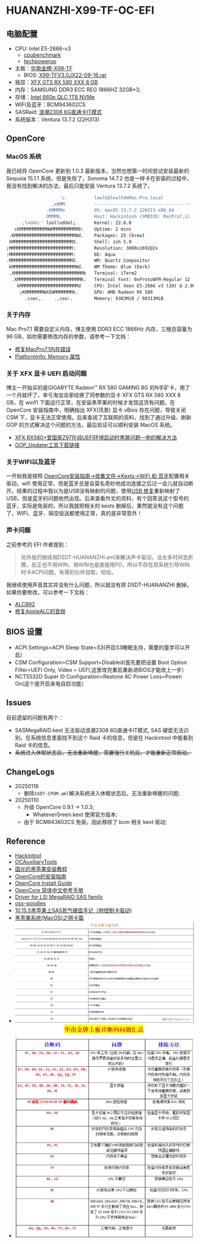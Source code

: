 # HUANANZHI-X99-TF-OC-EFI

## 电脑配置

+ CPU: Intel E5-2666-v3
  + [cpubenchmark](https://www.cpubenchmark.net/cpu.php?cpu=Intel+Xeon+E5-2666+v3+%40+2.90GHz&id=2471)
  + [techpowerup](https://www.techpowerup.com/cpu-specs/xeon-e5-2666-v3.c2876)
+ 主板：[华南金牌-X99-TF](http://www.huananzhi.com/more.php?lm=10&id=306)
  + BIOS: [X99-TFV3.0JX22-09-16.rar](http://www.huananzhi.com/attach/Drive/X99-TFDrive/X99-TFV3.0JX22-09-16.rar)
+ 独显：[XFX GTS RX 580 XXX 8 GB](https://www.techpowerup.com/gpu-specs/xfx-gts-rx-580-xxx-8-gb.b4480)
+ 内存：SAMSUNG DDR3 ECC REG 1866HZ 32GB*3;
+ 存储：[Intel 660p QLC 1TB NVMe](https://www.techpowerup.com/ssd-specs/intel-660p-1-tb.d436)
+ WIFI及蓝牙：BCM943602CS
+ SASRaid: [浪潮2308 6G直通卡IT模式](https://item.taobao.com/item.htm?_u=n8646pve6e7&id=772642815737&pisk=gJ971SqXLep4opUDq4nVl1-I1YWQdeMZpkspjHezvTBROJKy5MyFTbjQdZttqalnZeOXJEfPyw5FdMTNo3yEq3oIdHKOy9RPzML2REVyzp7euvtM5_yyvprkiF-TULllLJ6lK93Z7Akaq3Xhp70uXD4uMMs-LuedJTXY7aZr6AkwqnZP2c-xQLkC4nsg9JLdwseAbZIRJJI-csINv9eR98FYkZjdp9IdySIAxM4L28LLkrICbJILp_eYkMIGpgLdy-nfxHqLOGF5x3iVYBzivJzC5ZwLpKsx-w-Sg8S6EgZG53_jWN9VVFb92ZwLpaSQiVxpJ2wFBCYXd1BEd-XyfIBAVIiLMaC6wCBJdVaJD1Ow6s9nI8x5saBfmpu0ewOv9L5lKz35cLt6dBsrbR764NPQc12CcNojcWVnrLTiBTLV-t5RmgmrcmaAt_IccimjcWchwijo5mibPvf..&skuId=5391221020198&spm=a1z09.2.0.0.661b2e8dAESMVA)
+ 系统版本：Ventura 13.7.2 (22H313)

## OpenCore

### MacOS 系统

我已经将 OpenCore 更新到 1.0.3 最新版本，当然也想第一时间尝试安装最新的 Sequoia 15.1.1 系统，但是失败了，Sonoma 14.7.2 也是一样卡在安装的过程中，我没有找到解决的办法，最后只能安装 Ventura 13.7.2 系统了。

```bash
                    'c.          lewlh@lewlhdeMac-Pro.local
                 ,xNMM.          ------------------------------------
               .OMMMMo           OS: macOS 13.7.2 22H313 x86_64
               OMMM0,            Host: Hackintosh (SMBIOS: MacPro7,1)
     .;loddo:' loolloddol;.      Kernel: 22.6.0
   cKMMMMMMMMMMNWMMMMMMMMMM0:    Uptime: 2 mins
 .KMMMMMMMMMMMMMMMMMMMMMMMWd.    Packages: 25 (brew)
 XMMMMMMMMMMMMMMMMMMMMMMMX.      Shell: zsh 5.9
;MMMMMMMMMMMMMMMMMMMMMMMM:       Resolution: 3008x1692@2x
:MMMMMMMMMMMMMMMMMMMMMMMM:       DE: Aqua
.MMMMMMMMMMMMMMMMMMMMMMMMX.      WM: Quartz Compositor
 kMMMMMMMMMMMMMMMMMMMMMMMMWd.    WM Theme: Blue (Dark)
 .XMMMMMMMMMMMMMMMMMMMMMMMMMMk   Terminal: iTerm2
  .XMMMMMMMMMMMMMMMMMMMMMMMMK.   Terminal Font: 0xProtoNFM-Regular 12
    kMMMMMMMMMMMMMMMMMMMMMMd     CPU: Intel Xeon E5-2666 v3 (20) @ 2.90GHz
     ;KMMMMMMMWXXWMMMMMMMk.      GPU: AMD Radeon RX 580
       .cooc,.    .,coo:.        Memory: 9383MiB / 98313MiB

```

### 关于内存

Mac Pro7,1 需要自定义内存，博主使用 DDR3 ECC 1866Hz 内存，三根总容量为 96 GB，如你需要修改内存的参数，请参考一下文档：

+ [修复MacPro7,1内存错误](https://sumingyd.github.io/OpenCore-Post-Install/universal/memory.html)
+ [PlatformInfo: Memory 属性](https://oc.skk.moe/10-platform-info.html#10-4-Memory-%E5%B1%9E%E6%80%A7)

### 关于 XFX 显卡 UEFI 启动问题

博主一开始买的是GIGABYTE Radeon™ RX 580 GAMING 8G 的N手矿卡，用了一个月就坏了，幸亏淘宝店家给换了同参数的显卡 XFX GTS RX 580 XXX 8 GB，在 win11 下面运行正常，在安装黑苹果的时候才发现这货有问题。在 OpenCore 安装指南中，明确指出 XFX(讯景) 显卡 vBios 存在问题，导致关闭 CSM 下，显卡无法正常使用。后来查阅了互联网的资料，找到了通过升级、刷新 GOP 的方式解决这个问题的方法，最后验证可以顺利安装 MacOS 系统。

+ [XFX RX580+爱国家Z97在纯UEFI环境启动时黑屏问题一例的解决方法](https://www.bilibili.com/opus/769990819214000227)
+ [GOP_Updater工具下载链接](https://e1.pcloud.link/publink/show?code=kZUzB8ZLrwnBMPHdzh9ibVNRd8uU01GcX77#returl=https%3A//e1.pcloud.link/publink/show%3Fcode%3DkZUzB8ZLrwnBMPHdzh9ibVNRd8uU01GcX77&page=login)

### 关于WIFI以及蓝牙

一开始我是按照 [OpenCore安装指南->收集文件->Kexts->WiFi 和 蓝牙](https://sumingyd.github.io/OpenCore-Install-Guide/ktext.html#wifi-%E5%92%8C-%E8%93%9D%E7%89%99)配置相关驱动，wifi 使用正常，但是蓝牙总是会莫名奇妙地成功连接之后过一会儿就自动断开。结果的过程中我以为是USB没有映射的问题，使用[USB 修复](https://sumingyd.github.io/OpenCore-Post-Install/usb/#%E4%B8%BA%E4%BB%80%E4%B9%88%E4%BD%A0%E8%A6%81usb%E6%98%A0%E5%B0%84)重新映射了USB，但是蓝牙的问题依然出现。后来查看外文的资料，有个回答说这个型号的蓝牙，实际是免驱的，所以我就把相关的 kexts 删掉后，果然就没有这个问题了，WIFI、蓝牙、隔空投送都使用正常，真的是非常意外！

### 声卡问题

之前参考的 EFI 作者提到：

> 另外我仍继续用DSDT-HUANANZHI.aml来解决声卡驱动，没太多时间去折腾，反正也不用WIN，用WIN也是直接用PD，所以不存在双系统引导WIN时卡ACPI问题。有需的伙伴自取，哈哈。

我继续使用声音其实并没有什么问题，所以就没有把 DSDT-HUANANZHI 删掉。如果你要修改，可以参考一下文档：

+ [ALC892](https://github.com/acidanthera/AppleALC/blob/master/Resources/ALC892/Info.plist)
+ [修复AppleALC的音频](https://sumingyd.github.io/OpenCore-Post-Install/universal/audio.html)

## BIOS 设置

+ ACPI Settings>ACPI Sleep State=S3(开启S3睡眠支持，需要的童学可以开启）
+ CSM Configuration>CSM Support=Disabled(首先要把设置 Boot Option Filter=UEFI Only, Video = UEFI,这里改完重启重新进BIOS才能改上一步）
+ NCT5532D Super I0 Configuration>Restone AC Power Loss=Powen On(这个是开启来电自启功能）

## Issues

目前遗留的问题有两个：

+ SASMegaRAID.kext 无法驱动浪潮2308 6G直通卡IT模式, SAS 硬盘无法识别。在系统信息里面找不到这个 Raid 卡的信息，但是在 Hackintool 中能看到 Raid 卡的信息。
+ ~~系统进入休眠状态后，无法重新唤醒，需要强行关机后，才能重新正常启动。~~

## ChangeLogs

+ 20250118
  + 删除`SSDT-CPUM.aml`解决系统进入休眠状态后，无法重新唤醒的问题;
+ 20250110
  + 升级 OpenCore 0.9.1 -> 1.0.3;
    + WhateverGreen.kext 使用官方版本;
  + 由于 BCM943602CS 免驱，因此移除了 bcm 相关 kext 驱动;

## Reference

+ [Hackintool](https://github.com/benbaker76/Hackintool)
+ [OCAuxiliaryTools](https://github.com/ic005k/OCAuxiliaryTools)
+ [国光的黑苹果安装教程](https://apple.sqlsec.com/)
+ [OpenCore的安装指南](https://sumingyd.github.io/OpenCore-Install-Guide/)
+ [OpenCore Install Guide](https://dortania.github.io/OpenCore-Install-Guide/prerequisites.html)
+ [OpenCore 简体中文参考手册](https://oc.skk.moe/)
+ [Driver for LSI MegaRAID SAS family](https://www.insanelymac.com/forum/topic/285197-driver-for-lsi-megaraid-sas-family/)
+ [osx-goodies](https://github.com/dukzcry/osx-goodies)
+ [10.15.5黑苹果上SAS氦气硬盘手记（附控制卡驱动)](https://post.smzdm.com/p/ag87gxk3/)
+ [黑苹果系统(MacOS)之网卡篇](https://juejin.cn/post/7324980656994484258)
+ ![华南金牌主板诊断卡代码](/sources/华南金牌主板诊断卡代码.jpg)
+ ![华南金牌主板诊断吗问题汇总](/sources/华南金牌主板诊断吗问题汇总.png)
